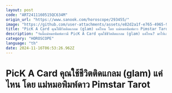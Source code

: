 ```yaml
---
layout: post
code: "ART2411160515QC634M"
origin_url: "https://www.sanook.com/horoscope/293455/"
image: "https://github.com/user-attachments/assets/e82d2a1f-e765-4965-912c-0c522fe1e268"
title: "PicK A Card คุณใช้ชีวิตติดแกลม (glam) แค่ไหน โดย แม่หมอพิมพ์ดาว Pimstar Tarot"
description: "วันนี้แม่หมอพิมพ์ดาวมี PicK A Card คุณใช้ชีวิตติดแกลม (glam) แค่ไหน? มาให้เล่นกันค่ะ มีไพ่ มาให้เลือกด้วยกัน 3 ใบ ถูกชะตา ต้องใจใบไหน ในแว๊บแรก หลังอธิษฐาน ก็เปิดอ่านกันเลยจ้า"
category: "HOROSCOPE"
language: "th"
date: 2024-11-16T06:53:26.962Z
---
```


# PicK A Card คุณใช้ชีวิตติดแกลม (glam) แค่ไหน โดย แม่หมอพิมพ์ดาว Pimstar Tarot